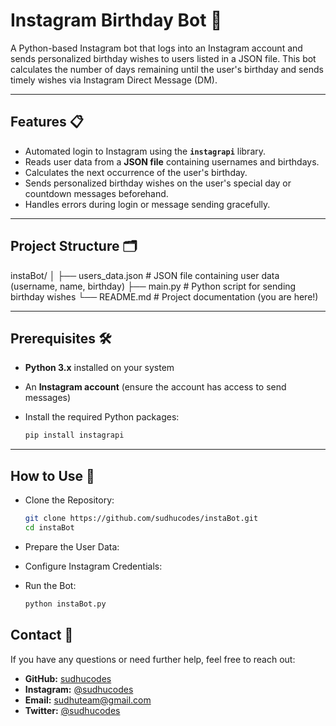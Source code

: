 # **Instagram Birthday Bot 🎉**

A Python-based Instagram bot that logs into an Instagram account and sends personalized birthday wishes to users listed in a JSON file. This bot calculates the number of days remaining until the user's birthday and sends timely wishes via Instagram Direct Message (DM).

---

## **Features 📋**

- Automated login to Instagram using the **`instagrapi`** library.
- Reads user data from a **JSON file** containing usernames and birthdays.
- Calculates the next occurrence of the user's birthday.
- Sends personalized birthday wishes on the user's special day or countdown messages beforehand.
- Handles errors during login or message sending gracefully.

---

## **Project Structure 🗂**

instaBot/
│
├── users_data.json   # JSON file containing user data (username, name, birthday)
├── main.py           # Python script for sending birthday wishes
└── README.md         # Project documentation (you are here!)

---

## **Prerequisites 🛠**

- **Python 3.x** installed on your system
- An **Instagram account** (ensure the account has access to send messages)
- Install the required Python packages:

  ```bash
  pip install instagrapi

---


## **How to Use 🚀**

- Clone the Repository:

  ```bash
  git clone https://github.com/sudhucodes/instaBot.git
  cd instaBot

- Prepare the User Data:
- Configure Instagram Credentials:
- Run the Bot:

  ```bash
  python instaBot.py


## **Contact 📧**

If you have any questions or need further help, feel free to reach out:

- **GitHub:** [sudhucodes](https://github.com/sudhucodes)  
- **Instagram:** [@sudhucodes](https://instagram.com/sudhucodes)  
- **Email:** sudhuteam@gmail.com  
- **Twitter:** [@sudhucodes](https://twitter.com/sudhucodes)  